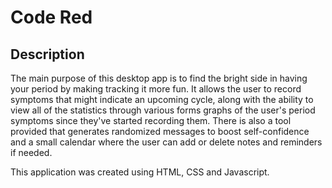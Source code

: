# Code Red
## Description

The main purpose of this desktop app is to find the bright side in having your period by making tracking it more fun. It allows the user to record symptoms that might indicate an upcoming cycle, along with the ability to view all of the statistics through various forms graphs of the user's period symptoms since they've started recording them. There is also a tool provided that generates randomized messages to boost self-confidence and a small calendar where the user can add or delete notes and reminders if needed.

This application was created using HTML, CSS and Javascript.
